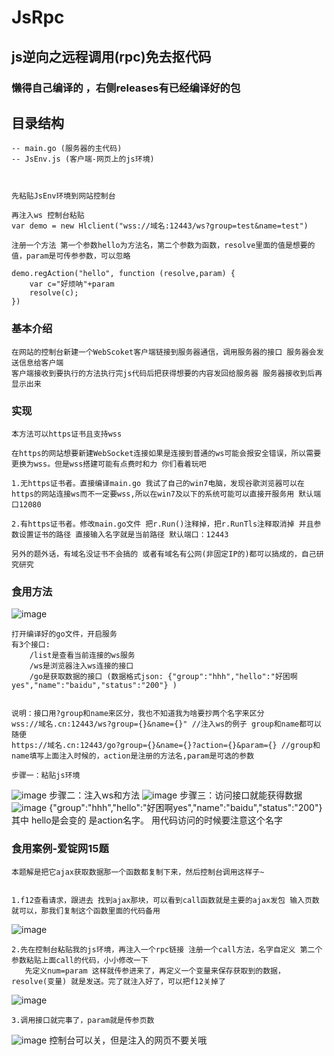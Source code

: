 # JsRpc
## js逆向之远程调用(rpc)免去抠代码

### 懒得自己编译的 ，右侧releases有已经编译好的包

## 目录结构
    -- main.go (服务器的主代码)
    -- JsEnv.js (客户端-网页上的js环境)
    
    
  
    先粘贴JsEnv环境到网站控制台
    
    再注入ws 控制台粘贴
    var demo = new Hlclient("wss://域名:12443/ws?group=test&name=test")
    
    注册一个方法 第一个参数hello为方法名，第二个参数为函数，resolve里面的值是想要的值，param是可传参参数，可以忽略
    
    demo.regAction("hello", function (resolve,param) {
	    var c="好烦呐"+param
        resolve(c);
    })



### 基本介绍
    在网站的控制台新建一个WebScoket客户端链接到服务器通信，调用服务器的接口 服务器会发送信息给客户端 
    客户端接收到要执行的方法执行完js代码后把获得想要的内容发回给服务器 服务器接收到后再显示出来 
    
### 实现
    本方法可以https证书且支持wss  

    在https的网站想要新建WebSocket连接如果是连接到普通的ws可能会报安全错误，所以需要更换为wss。但是wss搭建可能有点费时和力 你们看着玩吧
    
    1.无https证书者。直接编译main.go 我试了自己的win7电脑，发现谷歌浏览器可以在https的网站连接ws而不一定要wss,所以在win7及以下的系统可能可以直接开服务用 默认端口12080
    
    2.有https证书者。修改main.go文件 把r.Run()注释掉，把r.RunTls注释取消掉 并且参数设置证书的路径 直接输入名字就是当前路径 默认端口：12443
    
    另外的题外话，有域名没证书不会搞的 或者有域名有公网(非固定IP的)都可以搞成的，自己研究研究
    
### 食用方法
   ![image](https://user-images.githubusercontent.com/41224971/134774461-1b502f9f-f58d-4fd8-9a8e-9ac402ef9b60.png)
   
    打开编译好的go文件，开启服务
    有3个接口:
        /list是查看当前连接的ws服务
        /ws是浏览器注入ws连接的接口
        /go是获取数据的接口 (数据格式json: {"group":"hhh","hello":"好困啊yes","name":"baidu","status":"200"} )
        
        
    说明：接口用?group和name来区分，我也不知道我为啥要抄两个名字来区分
    wss://域名.cn:12443/ws?group={}&name={}" //注入ws的例子 group和name都可以随便
    https://域名.cn:12443/go?group={}&name={}?action={}&param={} //group和name填写上面注入时候的，action是注册的方法名,param是可选的参数
    
    步骤一：粘贴js环境
   ![image](https://user-images.githubusercontent.com/41224971/134774597-5c8c845b-072e-40d1-bdf7-24e89f78b22e.png)
    步骤二：注入ws和方法
    ![image](https://user-images.githubusercontent.com/41224971/134774859-a4594f23-b828-4538-8b89-9d96813f7d1e.png)
    步骤三：访问接口就能获得数据
    ![image](https://user-images.githubusercontent.com/41224971/134775037-167724d4-ae94-4fcf-88c4-d881621b712c.png)
    {"group":"hhh","hello":"好困啊yes","name":"baidu","status":"200"} 其中 hello是会变的 是action名字。 用代码访问的时候要注意这个名字


### 食用案例-爱锭网15题
    本题解是把它ajax获取数据那一个函数都复制下来，然后控制台调用这样子~
    

    1.f12查看请求，跟进去 找到ajax那块，可以看到call函数就是主要的ajax发包 输入页数就可以，那我们复制这个函数里面的代码备用
![image](https://user-images.githubusercontent.com/41224971/134793093-bac742e9-2f66-4fe4-b98b-7769d7379350.png)
    
    

    2.先在控制台粘贴我的js环境，再注入一个rpc链接 注册一个call方法，名字自定义 第二个参数粘贴上面call的代码，小小修改一下
       先定义num=param 这样就传参进来了，再定义一个变量来保存获取到的数据，resolve(变量) 就是发送。完了就注入好了，可以把f12关掉了
![image](https://user-images.githubusercontent.com/41224971/134793215-8f45a95b-a234-4023-aa5f-39d748faded4.png)

    

    3.调用接口就完事了，param就是传参页数 
![image](https://user-images.githubusercontent.com/41224971/134793215-8f45a95b-a234-4023-aa5f-39d748faded4.png)
    控制台可以关，但是注入的网页不要关哦
    


    




